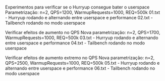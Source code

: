 Experimentos para verificar se o Hurryup consegue bater o userspace
Parametrização: n=2, QPS=1200, WarmupRequests=1000, REQ=500k
01.txt - Hurryup rodando e alternando entre userspace e performance
02.txt - Tailbench rodando no modo userspace

Verificar efeitos de aumento no QPS
Nova parametrização: n=2, QPS=1700, WarmupRequests=1000, REQ=500k
03.txt - Hurryup rodando e alternando entre userspace e performance
04.txt - Tailbench rodando no modo userspace

Verificar efeitos de aumento extremo no QPS
Nova parametrização: n=2, QPS=2500, WarmupRequests=1000, REQ=500k
05.txt - Hurryup rodando e alternando entre userspace e performance
06.txt - Tailbench rodando no modo userspace
